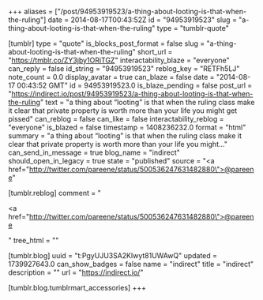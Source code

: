 +++
aliases = ["/post/94953919523/a-thing-about-looting-is-that-when-the-ruling"]
date = 2014-08-17T00:43:52Z
id = "94953919523"
slug = "a-thing-about-looting-is-that-when-the-ruling"
type = "tumblr-quote"

[tumblr]
type = "quote"
is_blocks_post_format = false
slug = "a-thing-about-looting-is-that-when-the-ruling"
short_url = "https://tmblr.co/ZY3jby1ORiTGZ"
interactability_blaze = "everyone"
can_reply = false
id_string = "94953919523"
reblog_key = "RETFh5LJ"
note_count = 0.0
display_avatar = true
can_blaze = false
date = "2014-08-17 00:43:52 GMT"
id = 94953919523.0
is_blaze_pending = false
post_url = "https://indirect.io/post/94953919523/a-thing-about-looting-is-that-when-the-ruling"
text = "a thing about &ldquo;looting&rdquo; is that when the ruling class make it clear that private property is worth more than your life you might get pissed"
can_reblog = false
can_like = false
interactability_reblog = "everyone"
is_blazed = false
timestamp = 1408236232.0
format = "html"
summary = "a thing about “looting” is that when the ruling class make it clear that private property is worth more than your life you might..."
can_send_in_message = true
blog_name = "indirect"
should_open_in_legacy = true
state = "published"
source = "<a href=\"http://twitter.com/pareene/status/500536247631482880\">@pareene</a>"

[tumblr.reblog]
comment = "<p><a href=\"http://twitter.com/pareene/status/500536247631482880\">@pareene</a></p>"
tree_html = ""

[tumblr.blog]
uuid = "t:PgyUJU3SA2Klwyt81UWAwQ"
updated = 1739927643.0
can_show_badges = false
name = "indirect"
title = "indirect"
description = ""
url = "https://indirect.io/"

[tumblr.blog.tumblrmart_accessories]
+++
